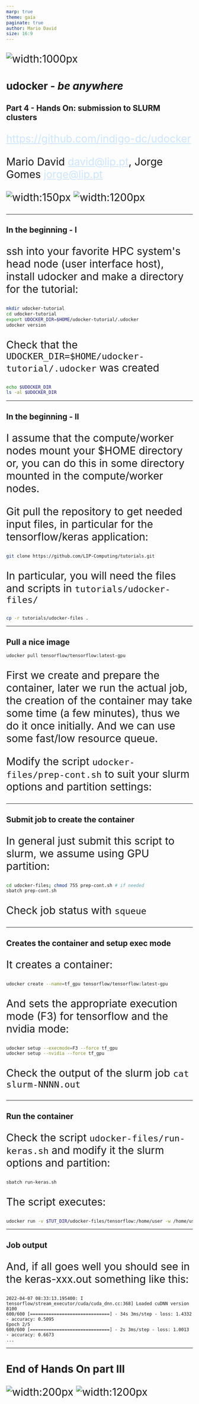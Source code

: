 ```yaml
---
marp: true
theme: gaia
paginate: true
author: Mario David
size: 16:9
---
```


<style>
    section{
        background: #29303B;
        color: white;
    }
    a:link {
        color: #CCE5FF;
        background-color: transparent;
        text-decoration: underline;
    }
    a:visited {
        color: #CCE5FF;
        background-color: transparent;
        text-decoration: underline;
    }
    ul {
        font-size: 28px;
    }
    p {
        font-size: 28px;
    }
    table {
        font-size: 22px;
    }

</style>

<!-- _class: lead -->

![width:1000px](imgs/udocker-project-logos.png)

# udocker - *be anywhere*

## Part 4 - Hands On: submission to SLURM clusters

<https://github.com/indigo-dc/udocker>

Mario David <david@lip.pt>, Jorge Gomes <jorge@lip.pt>

![width:150px](imgs/lip-udocker-logos.png)
![width:1200px](imgs/funding-by-log.png)

---

## In the beginning - I

ssh into your favorite HPC system's head node (user interface host), install udocker and make a directory for the tutorial:

```bash
mkdir udocker-tutorial
cd udocker-tutorial
export UDOCKER_DIR=$HOME/udocker-tutorial/.udocker
udocker version
```

Check that the `UDOCKER_DIR=$HOME/udocker-tutorial/.udocker` was created

```bash
echo $UDOCKER_DIR
ls -al $UDOCKER_DIR
```

---

## In the beginning - II

I assume that the compute/worker nodes mount your $HOME directory or, you can do this in some directory mounted in the compute/worker nodes.

Git pull the repository to get needed input files, in particular for the tensorflow/keras application:

```bash
git clone https://github.com/LIP-Computing/tutorials.git
```

In particular, you will need the files and scripts in `tutorials/udocker-files/`

```bash
cp -r tutorials/udocker-files .
```

---

## Pull a nice image

```bash
udocker pull tensorflow/tensorflow:latest-gpu
```

First we create and prepare the container, later we run the actual job, the creation of the container may take some time (a few minutes), thus we do it once initially. And we can use some fast/low resource queue.

Modify the script `udocker-files/prep-cont.sh` to suit your slurm options and partition settings:

---

## Submit job to create the container

In general just submit this script to slurm, we assume using GPU partition:

```bash
cd udocker-files; chmod 755 prep-cont.sh # if needed
sbatch prep-cont.sh
```

Check job status with `squeue`

---

## Creates the container and setup exec mode

It creates a container:

```bash
udocker create --name=tf_gpu tensorflow/tensorflow:latest-gpu
```

And sets the appropriate execution mode (F3) for tensorflow and the nvidia mode:

```bash
udocker setup --execmode=F3 --force tf_gpu
udocker setup --nvidia --force tf_gpu
```

Check the output of the slurm job `cat slurm-NNNN.out`

---

## Run the container

Check the script `udocker-files/run-keras.sh` and modify it the slurm options and partition:

```bash
sbatch run-keras.sh
```

The script executes:

```bash
udocker run -v $TUT_DIR/udocker-files/tensorflow:/home/user -w /home/user tf_gpu python3 keras_2_small.py
```

---

## Job output

And, if all goes well you should see in the keras-xxx.out something like this:

```text
2022-04-07 08:33:13.195400: I tensorflow/stream_executor/cuda/cuda_dnn.cc:368] Loaded cuDNN version 8100
600/600 [==============================] - 34s 3ms/step - loss: 1.4332 - accuracy: 0.5095
Epoch 2/5
600/600 [==============================] - 2s 3ms/step - loss: 1.0013 - accuracy: 0.6673
...
```

---

<!-- _class: lead -->

# End of Hands On part III

![width:200px](imgs/lip-udocker-logos.png)
![width:1200px](imgs/funding-by-log.png)
